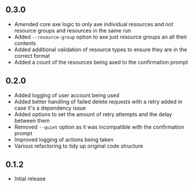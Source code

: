 ## 0.3.0

- Amended core axe logic to only axe individual resources and not resource groups and resources in the same run
- Added `--resource-group` option to axe just resource groups an all their contents
- Added additional validation of resource types to ensure they are in the correct format
- Added a count of the resources being axed to the confirmation prompt

## 0.2.0

- Added logging of user account being used
- Added better handling of failed delete requests with a retry added in case it's a dependency issue
- Added options to set the amount of retry attempts and the delay between them
- Removed `--quiet` option as it was incompatible with the confirmation prompt
- Improved logging of actions being taken
- Various refactoring to tidy up original code structure

## 0.1.2

- Intial release
